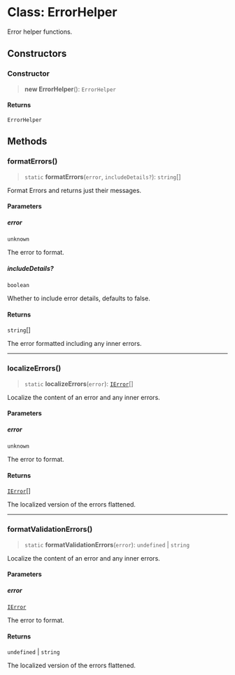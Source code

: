 # Class: ErrorHelper

Error helper functions.

## Constructors

### Constructor

> **new ErrorHelper**(): `ErrorHelper`

#### Returns

`ErrorHelper`

## Methods

### formatErrors()

> `static` **formatErrors**(`error`, `includeDetails?`): `string`[]

Format Errors and returns just their messages.

#### Parameters

##### error

`unknown`

The error to format.

##### includeDetails?

`boolean`

Whether to include error details, defaults to false.

#### Returns

`string`[]

The error formatted including any inner errors.

***

### localizeErrors()

> `static` **localizeErrors**(`error`): [`IError`](../interfaces/IError.md)[]

Localize the content of an error and any inner errors.

#### Parameters

##### error

`unknown`

The error to format.

#### Returns

[`IError`](../interfaces/IError.md)[]

The localized version of the errors flattened.

***

### formatValidationErrors()

> `static` **formatValidationErrors**(`error`): `undefined` \| `string`

Localize the content of an error and any inner errors.

#### Parameters

##### error

[`IError`](../interfaces/IError.md)

The error to format.

#### Returns

`undefined` \| `string`

The localized version of the errors flattened.
